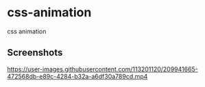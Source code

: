 # css-animation
css animation
## Screenshots

https://user-images.githubusercontent.com/113201120/209941665-472568db-e89c-4284-b32a-a6df30a789cd.mp4
